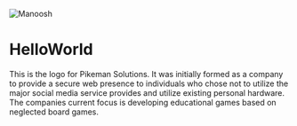 ![Manoosh](https://user-images.githubusercontent.com/7601200/121969507-46cb1680-cd29-11eb-8bfd-bec15e8bf2be.png)
# HelloWorld
This is the logo for Pikeman Solutions. It was initially formed as a company to provide a secure web presence to individuals who chose not to utilize the major social media service provides and utilize existing personal hardware.
The companies current focus is developing educational games based on neglected board games.
